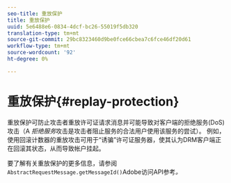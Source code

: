 ```yaml
---
seo-title: 重放保护
title: 重放保护
uuid: 5e6488e6-0834-4dcf-bc26-55019f5db320
translation-type: tm+mt
source-git-commit: 29bc8323460d9be0fce66cbea7c6fce46df20d61
workflow-type: tm+mt
source-wordcount: '92'
ht-degree: 0%

---
```



# 重放保护{#replay-protection}

重放保护可防止攻击者重放许可证请求消息并可能导致对客户端的拒绝服务(DoS)攻击（A *拒绝服务*&#x200B;攻击是攻击者阻止服务的合法用户使用该服务的尝试）。 例如，使用回滚计数器的重放攻击可用于“诱骗”许可证服务器，使其认为DRM客户端正在回滚其状态，从而导致帐户挂起。

要了解有关重放保护的更多信息，请参阅`AbstractRequestMessage.getMessageId()`Adobe访问API参考&#x200B;*。*
